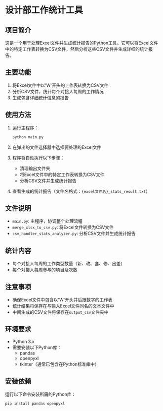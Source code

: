 # 设计部工作统计工具

## 项目简介

这是一个用于处理Excel文件并生成统计报告的Python工具。它可以将Excel文件中的特定工作表转换为CSV文件，然后分析这些CSV文件并生成详细的统计报告。

## 主要功能

1. 将Excel文件中以'W'开头的工作表转换为CSV文件
2. 分析CSV文件，统计每个对接人每周的工作情况
3. 生成包含详细统计信息的报告

## 使用方法

1. 运行主程序：

   ```bash
   python main.py
   ```

2. 在弹出的文件选择器中选择要处理的Excel文件

3. 程序将自动执行以下步骤：
   - 清理输出文件夹
   - 将Excel文件中的特定工作表转换为CSV文件
   - 分析CSV文件并生成统计报告

4. 查看生成的统计报告（文件名格式：`{excel文件名}_stats_result.txt`）

## 文件说明

- `main.py`: 主程序，协调整个处理流程
- `merge_xlsx_to_csv.py`: 将Excel文件转换为CSV文件
- `csv_handler_stats_analyzer.py`: 分析CSV文件并生成统计报告

## 统计内容

- 每个对接人每周的工作类型数量（新、改、套、修、出差）
- 每个对接人每周参与的项目及次数

## 注意事项

- 确保Excel文件中包含以'W'开头并后跟数字的工作表
- 统计结果将保存在与输入Excel文件同名的文本文件中
- 中间生成的CSV文件将保存在`output_csv`文件夹中

## 环境要求

- Python 3.x
- 需要安装以下Python库：
  - pandas
  - openpyxl
  - tkinter（通常已包含在Python标准库中）

## 安装依赖

运行以下命令安装所需的Python库：

```bash
pip install pandas openpyxl
```
